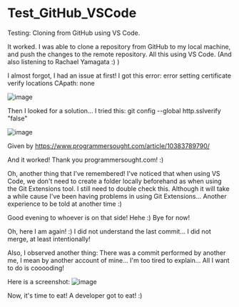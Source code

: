 # Test_GitHub_VSCode
Testing: Cloning from GitHub using VS Code.

It worked. I was able to clone a repository from GitHub to my local machine, and push the changes to the remote repository. All this using VS Code.
(And also listening to Rachael Yamagata :) )

I almost forgot, I had an issue at first!
I got this error: error setting certificate verify locations CApath: none

![image](https://user-images.githubusercontent.com/73625373/125506396-7ff55b09-e68b-4877-9bc0-c366ac50fc66.png)

Then I looked for a solution...
I tried this: git config --global http.sslverify "false"

![image](https://user-images.githubusercontent.com/73625373/125506867-6e4467a8-bdcf-424f-8f79-6f1b29ce01e6.png)

Given by https://www.programmersought.com/article/10383789790/

And it worked! Thank you programmersought.com! :)

Oh, another thing that I've remembered!
I've noticed that when using VS Code, we don't need to create a folder locally beforehand as when using the Git Extensions tool. I still need to double check this. Although it will take a while cause I've been having problems in using Git Extensions... Another experience to be told at another time :)

Good evening to whoever is on that side! Hehe :)
Bye for now! 

Oh, here I am again! :)
I did not understand the last commit... I did not merge, at least intentionally!

Also, I observed another thing: There was a commit performed by another me, I mean by another account of mine... I'm too tired to explain... All I want to do is cooooding! 

Here is a screenshot:
![image](https://user-images.githubusercontent.com/73625373/125516338-18f17106-d787-4946-8681-c402ab598aee.png)

Now, it's time to eat! A developer got to eat! :)
